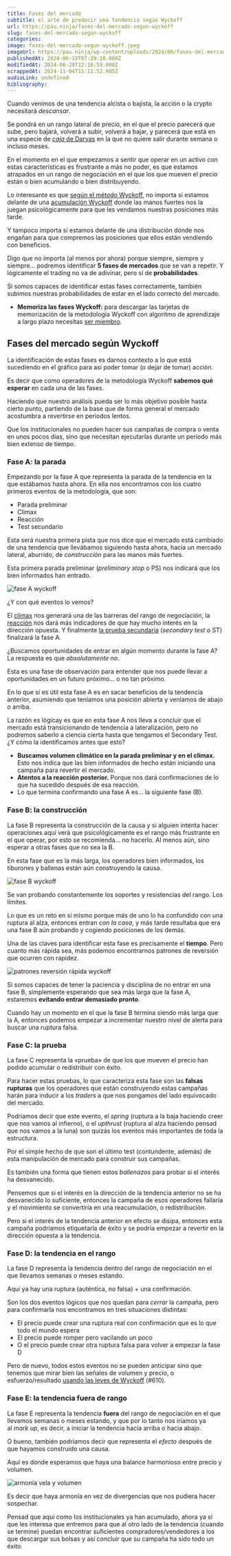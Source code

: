 ```yaml
---
title: Fases del mercado
subtitle: el arte de predecir una tendencia según Wyckoff
url: https://pau.ninja/fases-del-mercado-segun-wyckoff
slug: fases-del-mercado-segun-wyckoff
categories: 
image: fases-del-mercado-segun-wyckoff.jpeg
imageUrl: https://pau.ninja/wp-content/uploads/2024/06/fases-del-mercado-segun-wyckoff.jpeg
publishedAt: 2024-06-12T07:29:10.000Z
modifiedAt: 2024-06-20T12:16:59.000Z
scrappedAt: 2024-11-04T11:11:52.805Z
audioLink: undefined
bibliography: 
---
```


Cuando venimos de una tendencia alcista o bajista, la acción o la crypto necesitará _descansar_.

Se pondrá en un rango lateral de precio, en el que el precio parecerá que sube, pero bajará, volverá a subir, volverá a bajar, y parecerá que está en una especie de [_caja_ de Darvas](./cajas-de-darvas) en la que no quiere salir durante semana o incluso meses.

En el momento en el que empezamos a sentir que operar en un activo con estas características es frustrante a más no poder, es que estamos atrapados en un rango de negociación en el que los que mueven el precio están o bien acumulando o bien distribuyendo.

Lo interesante es que [según el método Wyckoff](./metodo-wyckoff/), no importa si estamos delante de una [acumulación Wyckoff](https://pau.ninja/acumulacion-wyckoff) donde las manos fuertes nos la juegan psicológicamente para que les vendamos nuestras posiciones más tarde.

Y tampoco importa si estamos delante de una distribución dónde nos engañan para que compremos las posiciones que ellos están vendiendo con beneficios.

Digo que no importa (al menos por ahora) porque siempre, siempre y siempre… podremos identificar **5 fases de mercados** que se van a repetir. Y lógicamente el trading no va de adivinar, pero sí de **probabilidades**.

Si somos capaces de identificar estas fases correctamente, también subimos nuestras probabilidades de estar en el lado correcto del mercado.

- **Memoriza las fases Wyckoff:** para descargar las tarjetas de memorización de la metodología Wyckoff con algoritmo de aprendizaje a largo plazo necesitas [ser miembro](#unirse).

## Fases del mercado según Wyckoff

La identificación de estas fases es darnos contexto a lo que está sucediendo en el gráfico para así poder tomar (o dejar de tomar) acción.

Es decir que como operadores de la metodología Wyckoff **sabemos qué esperar** en cada una de las fases.

Haciendo que nuestro análisis pueda ser lo más objetivo posible hasta cierto punto, partiendo de la base que de forma general el mercado acostumbra a revertirse en periodos lentos.

Que los institucionales no pueden hacer sus campañas de compra o venta en unos pocos días, sino que necesitan ejecutarlas durante un periodo más bien extenso de tiempo.

### Fase A: la parada

Empezando por la fase A que representa la parada de la tendencia en la que estábamos hasta ahora. En ella nos encontramos con los cuatro primeros eventos de la metodología, que son:

- Parada preliminar
- Climax
- Reacción
- Test secundario

Esta será nuestra primera pista que nos dice que el mercado está cambiado de una tendencia que llevábamos siguiendo hasta ahora, hacia un mercado lateral, aburrido, de _construcción_ para las manos más fuertes.

Esta primera parada preliminar (_preliminary stop_ o PS) nos indicará que los bien informados han entrado.

![fase A wyckoff](./wp-content/uploads/2024/06fase-A-wyckoff.jpg)

¿Y con qué eventos lo vemos?

El [climax](./metodo-wyckoff/#Climax) nos generará una de las barreras del rango de negociación, la [reacción](https://pau.ninja/metodo-wyckoff/#Reaccion) nos dará más indicadores de que hay mucho interés en la dirección opuesta. Y finalmente [la prueba secundaria](https://pau.ninja/metodo-wyckoff#Prueba_secundaria) (_secondary test_ o ST) finalizará la fase A.

¿Buscamos oportunidades de entrar en algún momento durante la fase A? La respuesta es que _absolutamente no_.

Esta es una fase de observación para entender que nos puede llevar a oportunidades en un futuro próximo… o no tan próximo.

En lo que sí es útil esta fase A es en sacar beneficios de la tendencia anterior, asumiendo que teníamos una posición abierta y veníamos de abajo o arriba.

La razón es lógicay es que en esta fase A nos lleva a concluir que el mercado está transicionando de tendencia a lateralización, pero no podremos saberlo a ciencia cierta hasta que tengamos el Secondary Test. ¿Y cómo la identificamos antes que esto?

- **Buscamos volumen climático en la parada preliminar y en el climax.** Esto nos indica que las bien informados de hecho están iniciando una campaña para revertir el mercado.
- **Atentos a la reacción posterior.** Porque nos dará confirmaciones de lo que ha sucedido después de esa reacción.
- Lo que termina confirmando una fase A es… la siguiente fase (B).

### Fase B: la construcción

La fase B representa la construcción de la causa y si alguien intenta hacer operaciones aquí verá que psicológicamente es el rango más frustrante en el que operar, por esto se recomienda… no hacerlo. Al menos aún, sino esperar a otras fases que no sea la B.

En esta fase que es la más larga, los operadores bien informados, los tiburones y ballenas están aún construyendo la causa.

![fase B wyckoff](./wp-content/uploads/2024/06fase-B-wyckoff.jpeg)

Se van probando constantemente los soportes y resistencias del rango. Los límites.

Lo que es un reto en si mismo porque más de uno lo ha confundido con una ruptura al alza, entonces entran _con la casa_, y más tarde resultaba que era una fase B aún probando y cogiendo posiciones de los demás.

Una de las claves para identificar esta fase es precisamente el **tiempo**. Pero cuanto más rápida sea, más podemos encontrarnos patrones de reversión que ocurren con rapidez.

![patrones reversión rápida wyckoff](./wp-content/uploads/2024/06patrones-reversion-rapida-wyckoff.jpeg)

Si somos capaces de tener la paciencia y disciplina de no entrar en una fase B, simplemente esperando que sea más larga que la fase A, estaremos **evitando entrar demasiado pronto**.

Cuando hay un momento en el que la fase B termina siendo más larga que la A, entonces podemos empezar a incrementar nuestro nivel de alerta para buscar una ruptura falsa.

### Fase C: la prueba

La fase C representa la «prueba» de que los que mueven el precio han podido acumular o redistribuir con éxito.

Para hacer estas pruebas, lo que caracteriza esta fase son las **falsas rupturas** que los operadores que están construyendo estas campañas harán para inducir a los _traders_ a que nos pongamos del lado equivocado del mercado.

Podríamos decir que este evento, el _spring_ (ruptura a la baja haciendo creer que nos vamos al infierno), o el _upthrust_ (ruptura al alza haciendo pensad que nos vamos a la luna) son quizás los eventos más importantes de toda la estructura.

Por el simple hecho de que son el último test (contundente, además) de esta manipulación de mercado para construir sus campañas.

Es también una forma que tienen estos _ballenazos_ para probar si el interés ha desvanecido.

Pensemos que si el interés en la dirección de la tendencia anterior no se ha desvanecido lo suficiente, entonces la campaña de esos operadores fallaría y el movimiento se convertiría en una reacumulación, o redistribución.

Pero si el interés de la tendencia anterior en efecto se disipa, entonces esta campaña podríamos etiquetarla de éxito y se podría empezar a revertir en la dirección opuesta a la tendencia.

### Fase D: la tendencia en el rango

La fase D representa la tendencia dentro del rango de negociación en el que llevamos semanas o meses estando.

Aquí ya hay una ruptura (auténtica, no falsa) + una confirmación.

Son los dos eventos lógicos que nos quedan para _cerrar_ la campaña, pero para confirmarla nos encontramos en tres situaciones distintas:

- El precio puede crear una ruptura real con confirmación que es lo que todo el mundo espera
- El precio puede romper pero vacilando un poco
- O el precio puede crear otra ruptura falsa para volver a empezar la fase D

Pero de nuevo, todos estos eventos no se pueden anticipar sino que tenemos que mirar bien las señales de volumen y precio, o esfuerzo/resultado [usando las leyes de Wyckoff](./leyes-de-wyckoff) (#610).

### Fase E: la tendencia fuera de rango

La fase E representa la tendencia **fuera** del rango de negociación en el que llevamos semanas o meses estando, y que por lo tanto nos iríamos ya al _mark up_, es decir, a iniciar la tendencia hacia arriba o hacia abajo.

O bueno, también podríamos decir que representa el _efecto_ después de que hayamos construido una causa.

Aquí es donde esperamos que haya una balance harmonioso entre precio y volumen.

![armonía vela y volumen](./wp-content/uploads/2024/04armonia-vela-y-volumen.jpg)

Es decir que haya armonía en vez de divergencias que nos pudiera hacer sospechar.

Pensad que aquí como los institucionales ya han acumulado, ahora ya sí que les interesa que entremos para que al otro lado de la tendencia (cuando se termine) puedan encontrar suficientes compradores/vendedores a los que descargar sus bolsas y así concluir que su campaña ha sido todo un éxito.